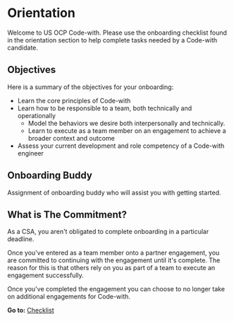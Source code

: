 # Orientation

Welcome to US OCP Code-with. Please use the onboarding checklist found in the orientation section to help complete tasks needed by a Code-with candidate.

## Objectives

Here is a summary of the objectives for your onboarding:

-   Learn the core principles of Code-with
-   Learn how to be responsible to a team, both technically and operationally
    -   Model the behaviors we desire both interpersonally and technically.
    -   Learn to execute as a team member on an engagement to achieve a broader context and outcome 
-   Assess your current development and role competency of a Code-with engineer

## Onboarding Buddy
Assignment of onboarding buddy who will assist you with getting started. 

## What is The Commitment?

As a CSA, you aren't obligated to complete onboarding in a particular deadline.

Once you've entered as a team member onto a partner engagement, you are committed to continuing with the engagement until it's complete. The reason for this is that others rely on you as part of a team to execute an engagement successfully.

Once you've completed the engagement you can choose to no longer take on additional engagements for Code-with.

**Go to:** [Checklist](./checklist.md)